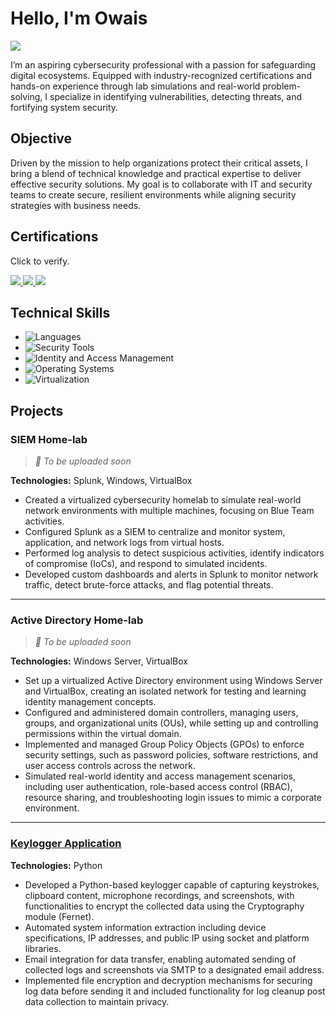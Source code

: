 # Hello, I'm Owais
<a href="https://linkedin.com/in/owais-s"><img src="https://img.shields.io/badge/-LinkedIn-0072b1?&style=for-the-badge&logo=linkedin&logoColor=white" /></a>

I’m an aspiring cybersecurity professional with a passion for safeguarding digital ecosystems. Equipped with industry-recognized certifications and hands-on experience through lab simulations and real-world problem-solving, I specialize in identifying vulnerabilities, detecting threats, and fortifying system security.

## Objective

Driven by the mission to help organizations protect their critical assets, I bring a blend of technical knowledge and practical expertise to deliver effective security solutions. My goal is to collaborate with IT and security teams to create secure, resilient environments while aligning security strategies with business needs.

## Certifications
Click to verify.
<div>
    <a href="https://www.credly.com/badges/0e146c6c-b8a5-44e8-9927-9687154d99b2" target="_blank">
        <img src="https://img.shields.io/badge/-Security%2B-FF0000?&style=for-the-badge&logo=CompTIA&logoColor=white" />
    </a>
    <a href="https://www.credly.com/badges/782b9647-0249-4090-95da-90027d2f8a03" target="_blank">
        <img src="https://img.shields.io/badge/-Network%2B-007ACC?&style=for-the-badge&logo=CompTIA&logoColor=white" />
    </a>
    <a href="https://www.credly.com/badges/e5b0f6aa-226f-4814-8ca0-87de7c4d3403" target="_blank">
        <img src="https://img.shields.io/badge/-Associate%20of%20ISC²%20(SSCP)-4D4D4D?&style=for-the-badge&logo=ISC2&logoColor=white" />
    </a>
</div>

## Technical Skills

- ![Languages](https://img.shields.io/badge/Languages-Python%2C%20SQL-blue?style=flat-square)  
- ![Security Tools](https://img.shields.io/badge/Security%20Tools-Splunk%2C%20Wireshark%2C%20Nmap%2C%20Burp%20Suite-red?style=flat-square)  
- ![Identity and Access Management](https://img.shields.io/badge/IAM-Active%20Directory-brightgreen?style=flat-square)  
- ![Operating Systems](https://img.shields.io/badge/OS-Windows%2C%20Linux-orange?style=flat-square)  
- ![Virtualization](https://img.shields.io/badge/Virtualization-VMWare%2C%20VirtualBox-yellow?style=flat-square)  





## Projects

### **SIEM Home-lab**  
> *📌 To be uploaded soon*

**Technologies:** Splunk, Windows, VirtualBox  

- Created a virtualized cybersecurity homelab to simulate real-world network environments with multiple machines, focusing on Blue Team activities.  
- Configured Splunk as a SIEM to centralize and monitor system, application, and network logs from virtual hosts.  
- Performed log analysis to detect suspicious activities, identify indicators of compromise (IoCs), and respond to simulated incidents.  
- Developed custom dashboards and alerts in Splunk to monitor network traffic, detect brute-force attacks, and flag potential threats.  

---

### **Active Directory Home-lab**  
> *📌 To be uploaded soon*

**Technologies:** Windows Server, VirtualBox  

- Set up a virtualized Active Directory environment using Windows Server and VirtualBox, creating an isolated network for testing and learning identity management concepts.  
- Configured and administered domain controllers, managing users, groups, and organizational units (OUs), while setting up and controlling permissions within the virtual domain.  
- Implemented and managed Group Policy Objects (GPOs) to enforce security settings, such as password policies, software restrictions, and user access controls across the network.  
- Simulated real-world identity and access management scenarios, including user authentication, role-based access control (RBAC), resource sharing, and troubleshooting login issues to mimic a corporate environment.    

---

### [**Keylogger Application**](https://github.com/owais-rs/python-keylogger)  
**Technologies:** Python  

- Developed a Python-based keylogger capable of capturing keystrokes, clipboard content, microphone recordings, and screenshots, with functionalities to encrypt the collected data using the Cryptography module (Fernet).  
- Automated system information extraction including device specifications, IP addresses, and public IP using socket and platform libraries.  
- Email integration for data transfer, enabling automated sending of collected logs and screenshots via SMTP to a designated email address.  
- Implemented file encryption and decryption mechanisms for securing log data before sending it and included functionality for log cleanup post data collection to maintain privacy.  

